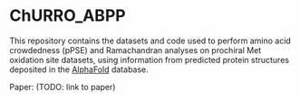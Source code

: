 # ChURRO_ABPP

This repository contains the datasets and code used to perform amino acid crowdedness (pPSE) and Ramachandran analyses on prochiral Met oxidation site datasets, using information from predicted protein structures deposited in the [AlphaFold](https://alphafold.ebi.ac.uk/) database.

Paper: (TODO: link to paper)
